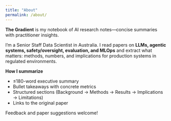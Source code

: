 ```yaml
---
title: "About"
permalink: /about/
---
```


**The Gradient** is my notebook of AI research notes—concise summaries with practitioner insights.

I’m a Senior Staff Data Scientist in Australia. I read papers on **LLMs, agentic systems, safety/oversight, evaluation, and MLOps** and extract what matters: methods, numbers, and implications for production systems in regulated environments.

**How I summarize**  
- ≤180-word executive summary  
- Bullet takeaways with concrete metrics  
- Structured sections (Background → Methods → Results → Implications → Limitations)  
- Links to the original paper

Feedback and paper suggestions welcome!
